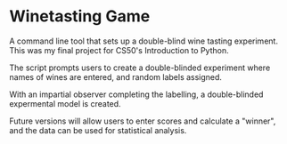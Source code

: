 # Winetasting Game
A command line tool that sets up a double-blind wine tasting experiment. This was my final project for CS50's Introduction to Python.

The script prompts users to create a double-blinded experiment where names of wines are entered, and random labels assigned. 

With an impartial observer completing the labelling, a double-blinded expermental model is created.

Future versions will allow users to enter scores and calculate a "winner", and the data can be used for statistical analysis.
